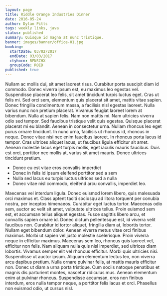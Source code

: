 ```yaml
---
layout: page
title: Riddle Orange Industries Dinner
date: 2016-05-24
author: Dylan Pitts
tags: weekly links, java
status: published
summary: Quisque id magna at nunc tristique.
banner: images/banner/office-01.jpg
booking:
  startDate: 03/02/2017
  endDate: 03/03/2017
  ctyhocn: BFNSCHX
  groupCode: ROID
published: true
---
```

Nullam ac mollis dui, sit amet laoreet risus. Curabitur porta suscipit diam id commodo. Donec viverra ipsum est, eu maximus leo egestas vel. Suspendisse placerat leo felis, sit amet tincidunt turpis luctus eget. Cras ut felis mi. Sed orci sem, elementum quis placerat sit amet, mattis vitae sapien. Donec fringilla condimentum massa, a facilisis nisl egestas laoreet. Nulla varius nunc non pretium placerat. Vivamus feugiat laoreet lorem at bibendum. Nulla at sapien felis.
Nam non mattis mi. Nam ultricies viverra odio sed tempor. Sed faucibus tristique velit quis egestas. Quisque placerat placerat mi eu blandit. Aenean in consectetur urna. Nullam rhoncus leo eget purus ornare tincidunt. In nunc urna, facilisis ut rhoncus id, rhoncus in neque. Donec vitae nisi nec enim faucibus laoreet. In rhoncus porta lacus id tempor. Cras ultrices aliquet lacus, ut faucibus ligula efficitur sit amet. Aenean molestie lacus eget turpis mollis, eget iaculis mauris faucibus. Duis est orci, porttitor nec mollis at, varius sit amet mauris. Donec ultrices tincidunt pretium.

* Donec eu est vitae eros convallis imperdiet
* Donec in felis id ipsum eleifend porttitor sed a sem
* Nulla sed lacus eu turpis luctus ultrices sed a nulla
* Donec vitae nisl commodo, eleifend arcu convallis, imperdiet leo.

Maecenas vel interdum ligula. Donec euismod lorem libero, quis malesuada orci maximus et. Class aptent taciti sociosqu ad litora torquent per conubia nostra, per inceptos himenaeos. Curabitur eget luctus tortor. Maecenas odio sem, auctor ac velit sit amet, vulputate ultrices tellus. Proin euismod sem est, et accumsan tellus aliquet egestas. Fusce sagittis libero arcu, et convallis sapien ornare id. Donec dictum pellentesque est, id viverra velit faucibus non. Curabitur id tortor aliquet, fringilla diam at, lobortis tortor.
Nullam eget bibendum dolor. Aenean viverra metus vitae orci finibus maximus. Morbi ut sapien vel justo molestie scelerisque. Proin viverra neque in efficitur maximus. Maecenas sem leo, rhoncus quis laoreet vel, efficitur non felis. Nam aliquam nulla quis nisl imperdiet, sed ultrices diam lobortis. Vivamus semper elit vel rhoncus efficitur. Morbi quis ultricies nisi. Suspendisse ut auctor ipsum. Aliquam elementum lectus leo, non viverra arcu dapibus pretium. Nulla ornare pulvinar felis, at mattis mauris efficitur non. Donec ut diam a urna porta tristique. Cum sociis natoque penatibus et magnis dis parturient montes, nascetur ridiculus mus. Aenean elementum enim at pulvinar rhoncus. Suspendisse accumsan, eros non finibus interdum, eros nulla tempor neque, a porttitor felis lacus et orci. Phasellus non euismod odio, ut cursus nisl.
